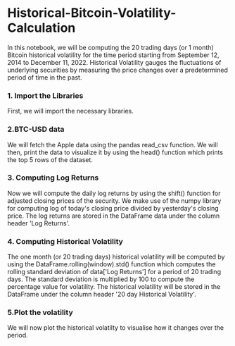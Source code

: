 # Historical-Bitcoin-Volatility-Calculation

In this notebook, we will be computing the 20 trading days (or 1 month) Bitcoin historical volatility for the time period starting from September 12, 2014 to December 11, 2022. Historical Volatility gauges the fluctuations of underlying securities by measuring the price changes over a predetermined period of time in the past.

### 1. Import the Libraries
First, we will import the necessary libraries.

### 2.BTC-USD data 
We will fetch the Apple data using the pandas read_csv function. We will then, print the data to visualize it by using the head() function which prints the top 5 rows of the dataset.

### 3. Computing Log Returns 
Now we will compute the daily log returns by using the shift() function for adjusted closing prices of the security. We make use of the numpy library for computing log of today's closing price divided by yesterday's closing price. The log returns are stored in the DataFrame data under the column header 'Log Returns'.

### 4. Computing Historical Volatility
The one month (or 20 trading days) historical volatility will be computed by using the DataFrame.rolling(window).std() function which computes the rolling standard deviation of data['Log Returns'] for a period of 20 trading days. The standard deviation is multiplied by 100 to compute the percentage value for volatility. The historical volatility will be stored in the DataFrame under the column header '20 day Historical Volatility'. 

### 5.Plot the volatility 
We will now plot the historical volatilty to visualise how it changes over the period.
